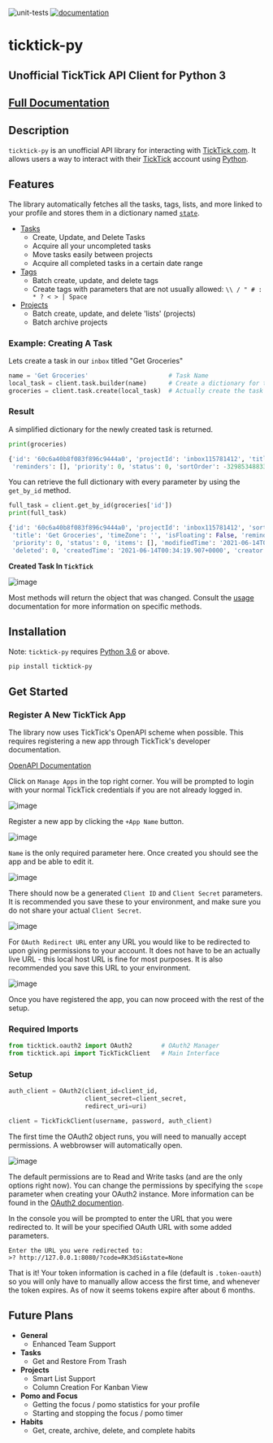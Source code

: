 ![unit-tests](https://github.com/lazeroffmichael/ticktick-py/workflows/unit-tests/badge.svg)
[![documentation](https://img.shields.io/badge/docs-mkdocs%20material-blue.svg?style=flat)](https://lazeroffmichael.github.io/ticktick-py/)

# ticktick-py
## Unofficial TickTick API Client for Python 3

## [Full Documentation](https://lazeroffmichael.github.io/ticktick-py/)

## Description
`ticktick-py` is an unofficial API library for interacting with [TickTick.com](<https://www.ticktick.com/>). 
It allows
users a way to interact with their [TickTick](<https://www.ticktick.com/>) account 
using [Python](https://www.python.org/). 

## Features

The library automatically fetches all the tasks, tags, lists, and more linked to your profile and stores them in a 
dictionary named [`state`](docs/usage/api.md).

 - [Tasks](docs/usage/tasks.md)
    - Create, Update, and Delete Tasks
    - Acquire all your uncompleted tasks
    - Move tasks easily between projects
    - Acquire all completed tasks in a certain date range
 - [Tags](docs/usage/tags.md)
    - Batch create, update, and delete tags
    - Create tags with parameters that are not usually allowed: `\\ / " # : * ? < > | Space`
 - [Projects](docs/usage/projects.md)
    - Batch create, update, and delete 'lists' (projects)
    - Batch archive projects

### Example: Creating A Task

Lets create a task in our ```inbox``` titled "Get Groceries"

``` python
name = 'Get Groceries'                      # Task Name
local_task = client.task.builder(name)      # Create a dictionary for the task
groceries = client.task.create(local_task)  # Actually create the task
```

### Result

A simplified dictionary for the newly created task is returned.

```python
print(groceries)

{'id': '60c6a40b8f083f896c9444a0', 'projectId': 'inbox115781412', 'title': 'Get Groceries', 'timeZone': '', 
 'reminders': [], 'priority': 0, 'status': 0, 'sortOrder': -3298534883328, 'items': []}
```
You can retrieve the full dictionary with every parameter by using the `get_by_id` method. 

```python
full_task = client.get_by_id(groceries['id'])
print(full_task)

{'id': '60c6a40b8f083f896c9444a0', 'projectId': 'inbox115781412', 'sortOrder': -3298534883328, 
 'title': 'Get Groceries', 'timeZone': '', 'isFloating': False, 'reminder': '', 'reminders': [], 
 'priority': 0, 'status': 0, 'items': [], 'modifiedTime': '2021-06-14T00:34:19.907+0000', 'etag': 't8xnwewi', 
 'deleted': 0, 'createdTime': '2021-06-14T00:34:19.907+0000', 'creator': 113581412, 'tags': [], 'kind': 'TEXT'}
```

**Created Task In `TickTick`**

![image](https://user-images.githubusercontent.com/56806733/121826787-7c5ef980-cc6e-11eb-8483-745df39e973b.png)

Most methods will return the object that was changed. Consult the [usage](docs/usage/api.md) documentation for more information on specific methods.

    
## Installation

Note: `ticktick-py` requires [Python 3.6](https://www.python.org/downloads/) or above.

```md
pip install ticktick-py
```

## Get Started 

### Register A New TickTick App

The library now uses TickTick's OpenAPI scheme when possible. This requires registering
a new app through TickTick's developer documentation.

[OpenAPI Documentation](https://developer.ticktick.com/docs#/openapi)

Click on `Manage Apps` in the top right corner. You will be prompted to login with your 
normal TickTick credentials if you are not already logged in. 

![image](https://user-images.githubusercontent.com/56806733/121824548-c4c3ea80-cc61-11eb-8160-698b6ae5c9f6.png)

Register a new app by clicking the `+App Name` button.

![image](https://user-images.githubusercontent.com/56806733/121824646-87139180-cc62-11eb-9911-fc8bc4d6c3d6.png)

`Name` is the only required parameter here. Once created you should see the app and be able to edit it. 

![image](https://user-images.githubusercontent.com/56806733/121825007-e377b080-cc64-11eb-957c-cedf3ef8f7fd.png)

There should now be a generated `Client ID` and `Client Secret` parameters. It is recommended you save these to your
environment, and make sure you do not share your actual `Client Secret`. 

![image](https://user-images.githubusercontent.com/56806733/121825074-584aea80-cc65-11eb-8262-8dde4d9481a1.png)

For `OAuth Redirect URL` enter any URL you would like to be redirected to upon giving permissions to your account. 
It does not have to be an actually live URL - this local host URL is fine for most purposes. It is also recommended you 
save this URL to your environment.

![image](https://user-images.githubusercontent.com/56806733/121825203-e1fab800-cc65-11eb-9a2d-38d0787c5b1b.png)

Once you have registered the app, you can now proceed with the rest of the setup. 

### Required Imports

``` python
from ticktick.oauth2 import OAuth2        # OAuth2 Manager
from ticktick.api import TickTickClient   # Main Interface
```

### Setup

``` python
auth_client = OAuth2(client_id=client_id,
                     client_secret=client_secret,
                     redirect_uri=uri)

client = TickTickClient(username, password, auth_client)
```

The first time the OAuth2 object runs, you will need to manually accept permissions. A webbrowser will automatically
open.

![image](https://user-images.githubusercontent.com/56806733/121825814-479c7380-cc69-11eb-8b0d-a2ff6ef1e8bd.png)

The default permissions are to Read and Write tasks (and are the only options right now). You can change the permissions
by specifying the `scope` parameter when creating your OAuth2 instance. More information can be found in the 
[OAuth2 documention](docs/usage/oauth2.md).

In the console you will be prompted to enter the URL that you were redirected to. It will be your specified OAuth URL 
with some added parameters.

```
Enter the URL you were redirected to:
>? http://127.0.0.1:8080/?code=RK3dSi&state=None
```

That is it! Your token information is cached in a file (default is `.token-oauth`) so you will only have to manually 
allow access the first time, and whenever the token expires. As of now it seems tokens expire after about 6 months.

## Future Plans

- **General**
    - Enhanced Team Support
- **Tasks**
    - Get and Restore From Trash  
- **Projects**
    - Smart List Support
    - Column Creation For Kanban View
- **Pomo and Focus**  
    - Getting the focus / pomo statistics for your profile  
    - Starting and stopping the focus / pomo timer    
- **Habits**  
    - Get, create, archive, delete, and complete habits